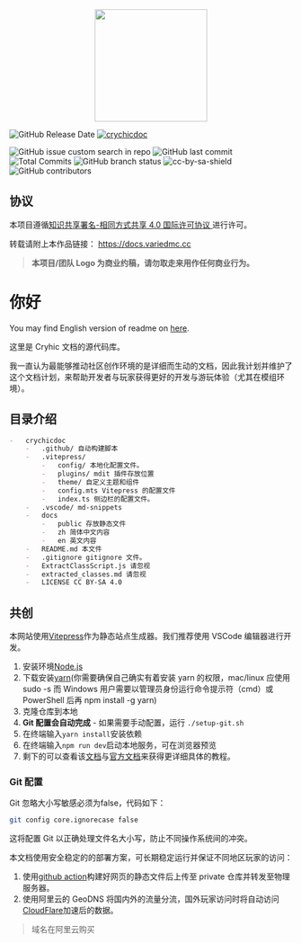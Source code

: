 <div align="center"><img height="200" src="docs/public/logo.png" width="200"/></div>

![GitHub Release Date](https://img.shields.io/github/created-at/PickAID/CrychicDoc) [![crychicdoc](https://img.shields.io/badge/CrychicDoc-Maintaining-green)](https://docs.variedmc.cc)

![GitHub issue custom search in repo](https://img.shields.io/github/issues/PickAID/CrychicDoc.svg) ![GitHub last commit](https://img.shields.io/github/last-commit/PickAID/CrychicDoc) ![Total Commits](https://img.shields.io/github/commit-activity/t/PickAID/CrychicDoc) ![GitHub branch status](https://img.shields.io/github/check-runs/PickAID/CrychicDoc/main) ![cc-by-sa-shield](https://img.shields.io/badge/License-CC%20BY--SA%204.0-lightgrey.svg)
![GitHub contributors](https://img.shields.io/github/contributors/PickAID/CrychicDoc)

## 协议

本项目遵循[知识共享署名-相同方式共享 4.0 国际许可协议
](LICENSE)进行许可。

转载请附上本作品链接： https://docs.variedmc.cc

> **本项目/团队 Logo 为商业约稿，请勿取走来用作任何商业行为。**

# 你好

You may find English version of readme on [here](/.github/docs/README_EN.md).

这里是 Cryhic 文档的源代码库。

我一直认为最能够推动社区创作环境的是详细而生动的文档，因此我计划并维护了这个文档计划，来帮助开发者与玩家获得更好的开发与游玩体验（尤其在模组环境）。

## 目录介绍

```markdown
-   crychicdoc
    -   .github/ 自动构建脚本
    -   .vitepress/
        -   config/ 本地化配置文件。
        -   plugins/ mdit 插件存放位置
        -   theme/ 自定义主题和组件
        -   config.mts Vitepress 的配置文件
        -   index.ts 侧边栏的配置文件。
    -   .vscode/ md-snippets
    -   docs
        -   public 存放静态文件
        -   zh 简体中文内容
        -   en 英文内容
    -   README.md 本文件
    -   .gitignore gitignore 文件。
    -   ExtractClassScript.js 请忽视
    -   extracted_classes.md 请忽视
    -   LICENSE CC BY-SA 4.0
```

## 共创

本网站使用[Vitepress](https://vitepress.dev/)作为静态站点生成器。我们推荐使用 VSCode 编辑器进行开发。

1. 安装环境[Node.js](https://nodejs.org/zh-cn/download/prebuilt-installer)
2. 下载安装[yarn](https://classic.yarnpkg.com/lang/en/docs/install/#windows-stable)(你需要确保自己确实有着安装 yarn 的权限，mac/linux 应使用 sudo -s 而 Windows 用户需要以管理员身份运行命令提示符（cmd）或 PowerShell 后再 npm install -g yarn)
3. 克隆仓库到本地
4. **Git 配置会自动完成** - 如果需要手动配置，运行 `./setup-git.sh`
5. 在终端输入`yarn install`安装依赖
6. 在终端输入`npm run dev`启动本地服务，可在浏览器预览
7. 剩下的可以查看该[文档](https://vitepress.yiov.top/preface.html)与[官方文档](https://vitepress.dev/zh/)来获得更详细具体的教程。

### Git 配置

Git 忽略大小写敏感必须为false，代码如下：

```bash
git config core.ignorecase false
```

这将配置 Git 以正确处理文件名大小写，防止不同操作系统间的冲突。

本文档使用安全稳定的的部署方案，可长期稳定运行并保证不同地区玩家的访问：

1. 使用[github action](.github/workflows/build.yaml)构建好网页的静态文件后上传至 private 仓库并转发至物理服务器。
2. 使用阿里云的 GeoDNS 将国内外的流量分流，国外玩家访问时将自动访问[CloudFlare](https://cloudflare.com/)加速后的数据。

> 域名在阿里云购买
